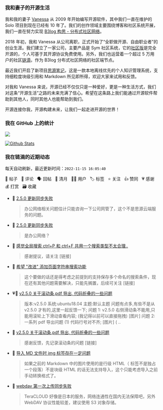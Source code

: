 ### 我和妻子的开源生活

我和我的妻子 [Vanessa](https://github.com/Vanessa219) 从 2009 年开始编写开源软件，其中我们一直在维护的 Solo 项目到现在已经有 10 年了。我们的创作领域主要围绕博客和社区系统开展，我们一直在努力实现 [B3log 构思 - 分布式社区网络](https://ld246.com/article/1546941897596)。

2018 年初，我和 Vanessa 从公司离职，正式开始了“全职做开源、自由职业者”的创业生涯。我们建立了一家公司，主要产品是 Sym 社区系统，它的[社区版](https://github.com/88250/symphony)是完全开源的，个人可基于其开源协议免费使用。另外，我们也运营着一个超过 5 万用户的社区[链滴](https://ld246.com)，作为 B3log 分布式社区网络的社区端节点。

最近我们开启了新项目[思源笔记](https://github.com/siyuan-note/siyuan)，这是一款本地离线优先的个人知识管理系统，支持细粒度块级引用和 Markdown 所见即所得，欢迎大家来试用和反馈。

对我和 Vanessa 来说，开源已经不仅仅只是一种爱好，更是一种生活方式，我们对这条“开源生活”之路的未来充满了信心。希望在这条路上我们能通过开源软件帮助到其他人，同时其他人也能帮助到我们。

开源连接你我，开源构建未来，让我们一起走进开源的世界！

### 我在 GitHub 上的统计

<a title="Hits" target="_blank" href="https://github.com/88250/88250"><img src="https://hits.b3log.org/88250/88250.svg"></a>

[![Github Stats](https://github-readme-stats.vercel.app/api?username=88250&theme=tokyonight&show_icons=true)](https://github.com/88250)

<!--events start -->

### 我在链滴的近期动态

每天自动刷新，最近更新时间：`2022-11-15 16:05:40`

📝 帖子 &nbsp; 💬 评论 &nbsp; 🗣 回帖 &nbsp; 🌙 清月 &nbsp; 👨‍💻 用户 &nbsp; 🏷️ 标签 &nbsp; ⭐️ 关注 &nbsp; 👍 赞同 &nbsp; 💗 感谢 &nbsp; 💰 打赏 &nbsp; 🗃 收藏

* 💬 [2.5.0 更新同步失败](https://ld246.com/article/1668481427980/comment/1668482046980#comments)

  > 办公网络相关问题估计只能咨询一下公司网管了，这个不是思源云端服务的问题。
* 💬 [2.5.0 更新同步失败](https://ld246.com/article/1668481427980/comment/1668481568874#comments)

  > 是办公网络？
* 💬 [感觉全局搜索 ctrl+P 和 ctrl+F 共用一个搜索类型不太合理..](https://ld246.com/article/1668445485850/comment/1668480735272#comments)

  > 感谢提议，请关注 [链接]
* 💬 [希望 "改进" 添加页面字符串搜索功能](https://ld246.com/article/1664375418338/comment/1668480279102#comments)

  > 这个要做的话还是得考虑之前提到的支持保存多个命名的搜索条件，现在还有其他问题需要解决，只能先搁置，后续可关注 [链接]
* 💗📝 [v2.5.0 关于滚动条,pdf 导出, 代码折叠的一些问题](https://ld246.com/article/1668479948348)

  > 版本:v2.5.0 系统:ubuntu18.04 主题:默认主题 问题有点多,有些不是从 v2.5.0 才有的,这里一起反馈一下; 问题 1: v2.5.0 右侧滑动条不能用,只能用滚轮上下滑动查看内容; (我记得以前可以直接拖拽) [图片] 问题 2: 一系列 pdf 导出问题 (1) 代码行号对不齐; [图片] ( ..
* 💬 [v2.5.0 关于滚动条,pdf 导出, 代码折叠的一些问题](https://ld246.com/article/1668479948348/comment/1668480117284#comments)

  > 感谢反馈，先记录滚动条的问题 [链接]
* 💬 [导入 MD 文件时 img 标签存在一定问题](https://ld246.com/article/1667439554359/comment/1668479728753#comments)

  > 如果之前的 Markdown 中的图片使用的是行级 HTML（ 标签不是独占一个段落）不是块级 HTML 的话无法支持导入，这个只能考虑导入之前手动转换格式了。
* 💬 [webdav 第一次上传同步失败](https://ld246.com/article/1668476778435/comment/1668477315007#comments)

  > TeraCLOUD 好像是日本的服务，网络连通性在国内无法保障吧，另外 WebDAV 协议性能较差，建议使用 S3 对象存储。


<!--events end -->

